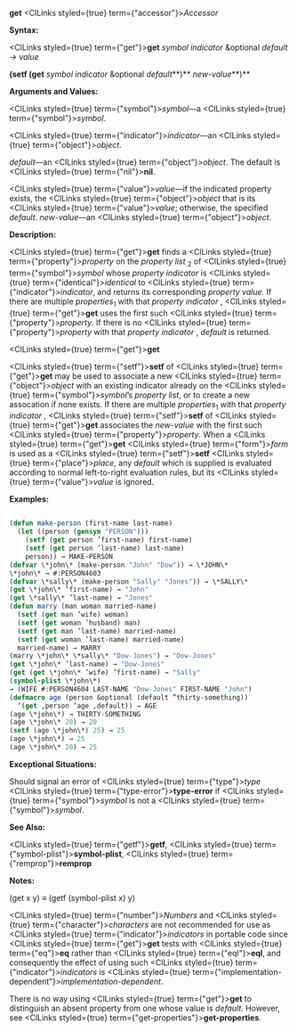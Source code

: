 **get** <ClLinks styled={true} term={"accessor"}><i>Accessor</i></ClLinks> 



**Syntax:** 



<ClLinks styled={true} term={"get"}><b>get</b></ClLinks> *symbol indicator* &amp;optional *default → value* 



<!-- **(setf (get** *symbol indicator* &amp;optional *default<ClLinks styled={true} term={"t"}><b>*)</b></ClLinks> *new-value***)**  -->
**(setf (get** *symbol indicator* &amp;optional *default***)** *new-value***)** 



**Arguments and Values:** 



<ClLinks styled={true} term={"symbol"}><i>symbol</i></ClLinks>—a <ClLinks styled={true} term={"symbol"}><i>symbol</i></ClLinks>. 



<ClLinks styled={true} term={"indicator"}><i>indicator</i></ClLinks>—an <ClLinks styled={true} term={"object"}><i>object</i></ClLinks>. 



*default*—an <ClLinks styled={true} term={"object"}><i>object</i></ClLinks>. The default is <ClLinks styled={true} term={"nil"}><b>nil</b></ClLinks>. 



<ClLinks styled={true} term={"value"}><i>value</i></ClLinks>—if the indicated property exists, the <ClLinks styled={true} term={"object"}><i>object</i></ClLinks> that is its <ClLinks styled={true} term={"value"}><i>value</i></ClLinks>; otherwise, the specified *default*. *new-value*—an <ClLinks styled={true} term={"object"}><i>object</i></ClLinks>. 



**Description:** 



<ClLinks styled={true} term={"get"}><b>get</b></ClLinks> finds a <ClLinks styled={true} term={"property"}><i>property</i></ClLinks> on the *property list* <sub>2</sub> of <ClLinks styled={true} term={"symbol"}><i>symbol</i></ClLinks> whose *property indicator* is <ClLinks styled={true} term={"identical"}><i>identical</i></ClLinks> to <ClLinks styled={true} term={"indicator"}><i>indicator</i></ClLinks>, and returns its corresponding *property value*. If there are multiple *properties*<sub>1</sub> with that *property indicator* , <ClLinks styled={true} term={"get"}><b>get</b></ClLinks> uses the first such <ClLinks styled={true} term={"property"}><i>property</i></ClLinks>. If there is no <ClLinks styled={true} term={"property"}><i>property</i></ClLinks> with that *property indicator* , *default* is returned. 







 



 



<ClLinks styled={true} term={"get"}><b>get</b></ClLinks> 



<ClLinks styled={true} term={"setf"}><b>setf</b></ClLinks> of <ClLinks styled={true} term={"get"}><b>get</b></ClLinks> may be used to associate a new <ClLinks styled={true} term={"object"}><i>object</i></ClLinks> with an existing indicator already on the <ClLinks styled={true} term={"symbol"}><i>symbol</i></ClLinks>’s *property list*, or to create a new assocation if none exists. If there are multiple *properties*<sub>1</sub> with that *property indicator* , <ClLinks styled={true} term={"setf"}><b>setf</b></ClLinks> of <ClLinks styled={true} term={"get"}><b>get</b></ClLinks> associates the *new-value* with the first such <ClLinks styled={true} term={"property"}><i>property</i></ClLinks>. When a <ClLinks styled={true} term={"get"}><b>get</b></ClLinks> <ClLinks styled={true} term={"form"}><i>form</i></ClLinks> is used as a <ClLinks styled={true} term={"setf"}><b>setf</b></ClLinks> <ClLinks styled={true} term={"place"}><i>place</i></ClLinks>, any *default* which is supplied is evaluated according to normal left-to-right evaluation rules, but its <ClLinks styled={true} term={"value"}><i>value</i></ClLinks> is ignored. 



**Examples:**
```lisp

(defun make-person (first-name last-name) 
  (let ((person (gensym "PERSON"))) 
    (setf (get person ’first-name) first-name) 
    (setf (get person ’last-name) last-name) 
    person)) → MAKE-PERSON 
(defvar \*john\* (make-person "John" "Dow")) → \*JOHN\* 
\*john\* → #:PERSON4603 
(defvar \*sally\* (make-person "Sally" "Jones")) → \*SALLY\* 
(get \*john\* ’first-name) → "John" 
(get \*sally\* ’last-name) → "Jones" 
(defun marry (man woman married-name) 
  (setf (get man ’wife) woman) 
  (setf (get woman ’husband) man) 
  (setf (get man ’last-name) married-name) 
  (setf (get woman ’last-name) married-name) 
  married-name) → MARRY 
(marry \*john\* \*sally\* "Dow-Jones") → "Dow-Jones" 
(get \*john\* ’last-name) → "Dow-Jones" 
(get (get \*john\* ’wife) ’first-name) → "Sally" 
(symbol-plist \*john\*) 
→ (WIFE #:PERSON4604 LAST-NAME "Dow-Jones" FIRST-NAME "John") 
(defmacro age (person &optional (default ”thirty-something)) 
  ‘(get ,person ’age ,default)) → AGE 
(age \*john\*) → THIRTY-SOMETHING 
(age \*john\* 20) → 20 
(setf (age \*john\*) 25) → 25 
(age \*john\*) → 25 
(age \*john\* 20) → 25 

```
**Exceptional Situations:** 



Should signal an error of <ClLinks styled={true} term={"type"}><i>type</i></ClLinks> <ClLinks styled={true} term={"type-error"}><b>type-error</b></ClLinks> if <ClLinks styled={true} term={"symbol"}><i>symbol</i></ClLinks> is not a <ClLinks styled={true} term={"symbol"}><i>symbol</i></ClLinks>. 



**See Also:** 



<ClLinks styled={true} term={"getf"}><b>getf</b></ClLinks>, <ClLinks styled={true} term={"symbol-plist"}><b>symbol-plist</b></ClLinks>, <ClLinks styled={true} term={"remprop"}><b>remprop</b></ClLinks> 



**Notes:** 



(get x y) *≡* (getf (symbol-plist x) y) 







 



 



<ClLinks styled={true} term={"number"}><i>Numbers</i></ClLinks> and <ClLinks styled={true} term={"character"}><i>characters</i></ClLinks> are not recommended for use as <ClLinks styled={true} term={"indicator"}><i>indicators</i></ClLinks> in portable code since <ClLinks styled={true} term={"get"}><b>get</b></ClLinks> tests with <ClLinks styled={true} term={"eq"}><b>eq</b></ClLinks> rather than <ClLinks styled={true} term={"eql"}><b>eql</b></ClLinks>, and consequently the effect of using such <ClLinks styled={true} term={"indicator"}><i>indicators</i></ClLinks> is <ClLinks styled={true} term={"implementation-dependent"}><i>implementation-dependent</i></ClLinks>. 



There is no way using <ClLinks styled={true} term={"get"}><b>get</b></ClLinks> to distinguish an absent property from one whose value is *default*. However, see <ClLinks styled={true} term={"get-properties"}><b>get-properties</b></ClLinks>. 



